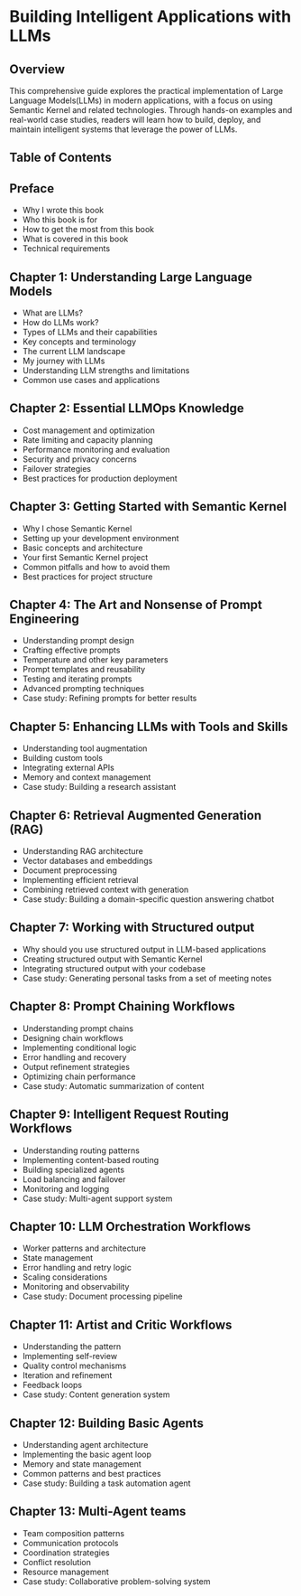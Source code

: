 # Building Intelligent Applications with LLMs

## Overview

This comprehensive guide explores the practical implementation of
Large Language Models(LLMs) in modern applications, with a focus on using Semantic
Kernel and related technologies. Through hands-on examples and real-world case studies,
readers will learn how to build, deploy, and maintain intelligent systems that leverage
the power of LLMs.

## Table of Contents

## Preface

* Why I wrote this book
* Who this book is for
* How to get the most from this book
* What is covered in this book
* Technical requirements

## Chapter 1: Understanding Large Language Models

* What are LLMs?
* How do LLMs work?
* Types of LLMs and their capabilities
* Key concepts and terminology
* The current LLM landscape
* My journey with LLMs
* Understanding LLM strengths and limitations
* Common use cases and applications

## Chapter 2: Essential LLMOps Knowledge

* Cost management and optimization
* Rate limiting and capacity planning
* Performance monitoring and evaluation
* Security and privacy concerns
* Failover strategies
* Best practices for production deployment

## Chapter 3: Getting Started with Semantic Kernel

* Why I chose Semantic Kernel
* Setting up your development environment
* Basic concepts and architecture
* Your first Semantic Kernel project
* Common pitfalls and how to avoid them
* Best practices for project structure

## Chapter 4: The Art and Nonsense of Prompt Engineering

* Understanding prompt design
* Crafting effective prompts
* Temperature and other key parameters
* Prompt templates and reusability
* Testing and iterating prompts
* Advanced prompting techniques
* Case study: Refining prompts for better results

## Chapter 5: Enhancing LLMs with Tools and Skills

* Understanding tool augmentation
* Building custom tools
* Integrating external APIs
* Memory and context management
* Case study: Building a research assistant

## Chapter 6: Retrieval Augmented Generation (RAG)

* Understanding RAG architecture
* Vector databases and embeddings
* Document preprocessing
* Implementing efficient retrieval
* Combining retrieved context with generation
* Case study: Building a domain-specific question answering chatbot

## Chapter 7: Working with Structured output

* Why should you use structured output in LLM-based applications
* Creating structured output with Semantic Kernel
* Integrating structured output with your codebase
* Case study: Generating personal tasks from a set of meeting notes

## Chapter 8: Prompt Chaining Workflows

* Understanding prompt chains
* Designing chain workflows
* Implementing conditional logic
* Error handling and recovery
* Output refinement strategies
* Optimizing chain performance
* Case study: Automatic summarization of content

## Chapter 9: Intelligent Request Routing Workflows

* Understanding routing patterns
* Implementing content-based routing
* Building specialized agents
* Load balancing and failover
* Monitoring and logging
* Case study: Multi-agent support system

## Chapter 10: LLM Orchestration Workflows

* Worker patterns and architecture
* State management
* Error handling and retry logic
* Scaling considerations
* Monitoring and observability
* Case study: Document processing pipeline

## Chapter 11: Artist and Critic Workflows

* Understanding the pattern
* Implementing self-review
* Quality control mechanisms
* Iteration and refinement
* Feedback loops
* Case study: Content generation system

## Chapter 12: Building Basic Agents

* Understanding agent architecture
* Implementing the basic agent loop
* Memory and state management
* Common patterns and best practices
* Case study: Building a task automation agent

## Chapter 13: Multi-Agent teams

* Team composition patterns
* Communication protocols
* Coordination strategies
* Conflict resolution
* Resource management
* Case study: Collaborative problem-solving system